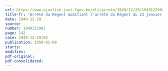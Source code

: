```yaml
---
url: https://www.ejustice.just.fgov.be/eli/arrete/1949/12/29/1949122902/justel
title-fr: "Arrêté du Régent modifiant l'arrêté du Régent du 23 janvier 1948, relatif à la déclaration de stock et au remboursement de certaines interventions gouvernementales en matière de ravitaillement"
date: 1949-12-29
source:
number: 1949122902
page: 142
case: 1949-12-29/02
publication: 1950-01-08
starts:
modifies:
pdf-original:
pdf-consolidated:
---
```


